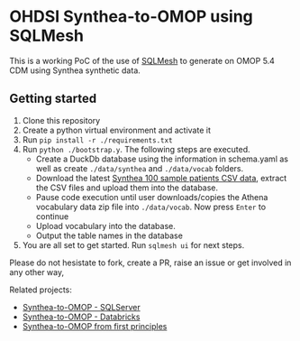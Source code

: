 # OHDSI Synthea-to-OMOP using SQLMesh

This is a working PoC of the use of [SQLMesh](https://sqlmesh.com/) to generate on OMOP 5.4 CDM using Synthea synthetic data.

## Getting started

1. Clone this repository
2. Create a python virtual environment and activate it
3. Run `pip install -r ./requirements.txt`
4. Run `python ./bootstrap.y`. The following steps are executed.
    - Create a DuckDb database using the information in schema.yaml as well as create `./data/synthea` and `./data/vocab` folders.
    - Download the latest [Synthea 100 sample patients CSV data](https://synthea.mitre.org/downloads), extract the CSV files and upload them into the database.
    - Pause code execution until user downloads/copies the Athena vocabulary data zip file into `./data/vocab`. Now press `Enter` to continue
    - Upload vocabulary into the database.
    - Output the table names in the database
5. You are all set to get started. Run `sqlmesh ui` for next steps.

Please do not hesistate to fork, create a PR, raise an issue or get involved in any other way,

Related projects:

- [Synthea-to-OMOP - SQLServer](https://github.com/vvcb/dbt-synthea/tree/vc/main)
- [Synthea-to-OMOP - Databricks](https://github.com/vvcb/dbt-synthea/tree/vc/databricks)
- [Synthea-to-OMOP from first principles](https://github.com/OHDSI/dbt-synthea)
